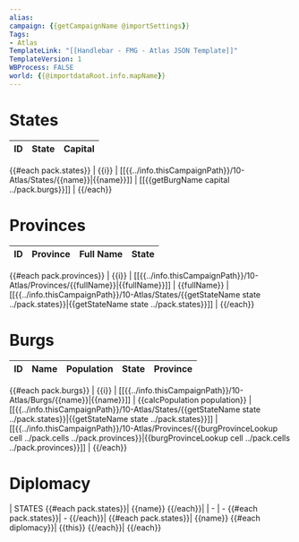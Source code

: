 ```yaml
---
alias:
campaign: {{getCampaignName @importSettings}}
Tags:
- Atlas
TemplateLink: "[[Handlebar - FMG - Atlas JSON Template]]"
TemplateVersion: 1
WBProcess: FALSE
world: {{@importdataRoot.info.mapName}}
---
```


# States

| ID | State | Capital |
| -- | ----- | ------- |
{{#each pack.states}}
| {{i}} | [[{{../info.thisCampaignPath}}/10-Atlas/States/{{name}}\|{{name}}]] | [[{{getBurgName capital ../pack.burgs}}]] |
{{/each}}

# Provinces

| ID  | Province | Full Name | State |
| --- | -------- | --------- | ----- |
{{#each pack.provinces}}
| {{i}} | [[{{../info.thisCampaignPath}}/10-Atlas/Provinces/{{fullName}}\|{{fullName}}]] | {{fullName}} | [[{{../info.thisCampaignPath}}/10-Atlas/States/{{getStateName state ../pack.states}}\|{{getStateName state ../pack.states}}]] |
{{/each}}

# Burgs

| ID  | Name | Population | State | Province |
| --- | ---- | ---------- | ----- | -------- |
{{#each pack.burgs}}
| {{i}} | [[{{../info.thisCampaignPath}}/10-Atlas/Burgs/{{name}}\|{{name}}]] | {{calcPopulation population}} | [[{{../info.thisCampaignPath}}/10-Atlas/States/{{getStateName state ../pack.states}}\|{{getStateName state ../pack.states}}]] | [[{{../info.thisCampaignPath}}/10-Atlas/Provinces/{{burgProvinceLookup cell ../pack.cells ../pack.provinces}}\|{{burgProvinceLookup cell ../pack.cells ../pack.provinces}}]] |
{{/each}}

# Diplomacy

| STATES {{#each pack.states}}| {{name}} {{/each}}|
| - | - {{#each pack.states}}| - {{/each}}|
{{#each pack.states}}| {{name}} {{#each diplomacy}}| {{this}} {{/each}}|
{{/each}}
